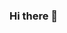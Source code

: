 ### Hi there 👋

<!--
**GargantuanGarfield/GargantuanGarfield** is a ✨ _special_ ✨ repository because its `README.md` (this file) appears on your GitHub profile.

Here are some ideas to get you started:

✨ Gavin - gmckenzie1@my.waketech.edu
✨ I have nothing here... I will have stuff soon.
✨ This be a repository for me to cre-ate stuff witheen
✨ I hit the clone button and chose where it needed to be